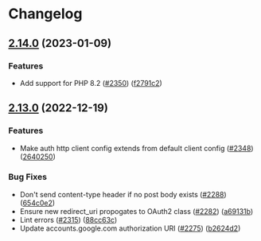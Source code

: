 # Changelog

## [2.14.0](https://github.com/googleapis/google-api-php-client/compare/v2.13.0...v2.14.0) (2023-01-09)


### Features

* Add support for PHP 8.2 ([#2350](https://github.com/googleapis/google-api-php-client/issues/2350)) ([f2791c2](https://github.com/googleapis/google-api-php-client/commit/f2791c27235b9306895d7ce3244cb2b690f6b5c8))

## [2.13.0](https://github.com/googleapis/google-api-php-client/compare/v2.12.6...v2.13.0) (2022-12-19)


### Features

* Make auth http client config extends from default client config ([#2348](https://github.com/googleapis/google-api-php-client/issues/2348)) ([2640250](https://github.com/googleapis/google-api-php-client/commit/2640250c7bab479f378972733dcc0a3e9b2e14f8))


### Bug Fixes

* Don't send content-type header if no post body exists ([#2288](https://github.com/googleapis/google-api-php-client/issues/2288)) ([654c0e2](https://github.com/googleapis/google-api-php-client/commit/654c0e29ab78aba8bfef52fd3d06a3b2b39c4e0d))
* Ensure new redirect_uri propogates to OAuth2 class ([#2282](https://github.com/googleapis/google-api-php-client/issues/2282)) ([a69131b](https://github.com/googleapis/google-api-php-client/commit/a69131b6488735d112a529a278cfc8b875e18647))
* Lint errors ([#2315](https://github.com/googleapis/google-api-php-client/issues/2315)) ([88cc63c](https://github.com/googleapis/google-api-php-client/commit/88cc63c38b0cf88629f66fdf8ba6006f6c6d5a2c))
* Update accounts.google.com authorization URI ([#2275](https://github.com/googleapis/google-api-php-client/issues/2275)) ([b2624d2](https://github.com/googleapis/google-api-php-client/commit/b2624d21fce894126b9975a872cf5cda8038b254))
